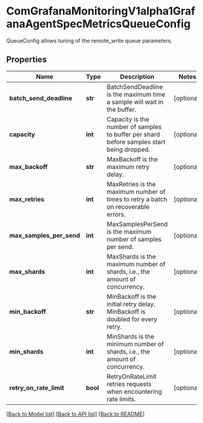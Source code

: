 # ComGrafanaMonitoringV1alpha1GrafanaAgentSpecMetricsQueueConfig

QueueConfig allows tuning of the remote_write queue parameters.
## Properties
Name | Type | Description | Notes
------------ | ------------- | ------------- | -------------
**batch_send_deadline** | **str** | BatchSendDeadline is the maximum time a sample will wait in the buffer. | [optional] 
**capacity** | **int** | Capacity is the number of samples to buffer per shard before samples start being dropped. | [optional] 
**max_backoff** | **str** | MaxBackoff is the maximum retry delay. | [optional] 
**max_retries** | **int** | MaxRetries is the maximum number of times to retry a batch on recoverable errors. | [optional] 
**max_samples_per_send** | **int** | MaxSamplesPerSend is the maximum number of samples per send. | [optional] 
**max_shards** | **int** | MaxShards is the maximum number of shards, i.e., the amount of concurrency. | [optional] 
**min_backoff** | **str** | MinBackoff is the initial retry delay. MinBackoff is doubled for every retry. | [optional] 
**min_shards** | **int** | MinShards is the minimum number of shards, i.e., the amount of concurrency. | [optional] 
**retry_on_rate_limit** | **bool** | RetryOnRateLimit retries requests when encountering rate limits. | [optional] 

[[Back to Model list]](../README.md#documentation-for-models) [[Back to API list]](../README.md#documentation-for-api-endpoints) [[Back to README]](../README.md)


